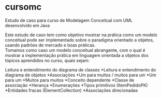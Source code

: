 # cursomc
Estudo de caso para curso de Modelagem Conceitual com UML desenvolvido em Java

Este estudo de caso tem como objetivo mostrar na prática como um modelo conceitual pode ser implementado
sobre o paradigma orientado a objetos, usando padrões de mercado e boas práticas. \
Tomamos como caso um modelo conceitual abrangente, com o qual é mostrar a implementação prática
em linguagem orientada a objetos dos tópicos aprendidos no curso, quais sejam:

Leitura e entendimento do diagrama de classes
*Leitura e entendimento do diagrama de objetos
*Associações
*Um para muitos / muitos para um
*Um para um
*Muitos para muitos
*Conceito dependente
*Classe de associação
*Herança
*Enumerações
*Tipos primitivos (ItemPedidoPK)
*Entidades fracas (ElementCollection)
*Associações direcionadas
